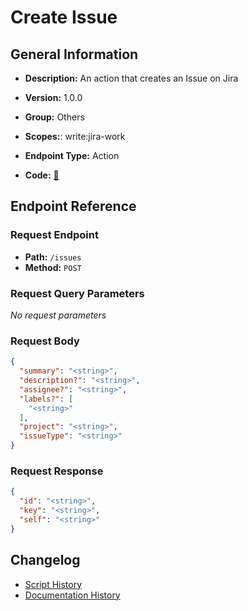 # Create Issue

## General Information

- **Description:** An action that creates an Issue on Jira

- **Version:** 1.0.0
- **Group:** Others
- **Scopes:**: write:jira-work
- **Endpoint Type:** Action
- **Code:** [🔗](https://github.com/NangoHQ/integration-templates/tree/main/integrations/jira/actions/create-issue.ts)


## Endpoint Reference

### Request Endpoint

- **Path:** `/issues`
- **Method:** `POST`

### Request Query Parameters

_No request parameters_

### Request Body

```json
{
  "summary": "<string>",
  "description?": "<string>",
  "assignee?": "<string>",
  "labels?": [
    "<string>"
  ],
  "project": "<string>",
  "issueType": "<string>"
}
```

### Request Response

```json
{
  "id": "<string>",
  "key": "<string>",
  "self": "<string>"
}
```

## Changelog

- [Script History](https://github.com/NangoHQ/integration-templates/commits/main/integrations/jira/actions/create-issue.ts)
- [Documentation History](https://github.com/NangoHQ/integration-templates/commits/main/integrations/jira/actions/create-issue.md)

<!-- END  GENERATED CONTENT -->

